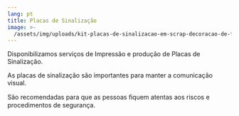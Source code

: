 ```yaml
---
lang: pt
title: Placas de Sinalização
image: >-
  /assets/img/uploads/kit-placas-de-sinalizacao-em-scrap-decoracao-de-festa-construcao.jpg
---
```

Disponibilizamos serviços de Impressão e produção de Placas de Sinalização.

As  placas de sinalização são importantes para manter a comunicação visual.

São recomendadas para que as pessoas ﬁquem atentas aos riscos e procedimentos de segurança.
